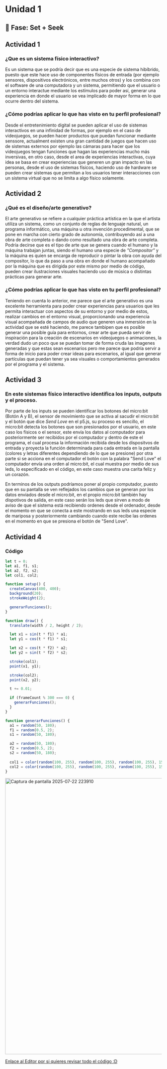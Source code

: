 # Unidad 1

## 🔎 Fase: Set + Seek

## Actividad 1
### ¿Que es un sistema físico interactivo?

Es un sistema que se podría decir que es una especie de sistema hibíbrido, puesto que este hace uso de componentes físicos de entrada (por ejemplo sensores, dispositivos electrónicos, entre muchos otros) y los combina con el software de una computadora y un sistema, permitiendo que el usuario o un entorno interactue mediante los estímulos para poder así, generar una experiencia en donde el usuario se vea implicado de mayor forma en lo que ocurre dentro del sistema.

### ¿Cómo podrías aplicar lo que has visto en tu perfil profesional?

Desde el entretenimiento digital se pueden aplicar el uso de sistemas interactivos en una infinidad de formas, por ejemplo en el caso de videojuegos, se pueden hacer productos que puedan funcionar mediante senssore, actualment existen una gran cantidad de juegos que hacen uso de sistemas externos por ejemplo las cámaras para hacer que los videojuegos tengan funciones que hagan las experiencias mucho más inversivas, en otro caso, desde el area de experiencias interactivas, cuya idea se basa en crear experiencias que generen un gran impacto en las personas, desde el uso de sistemas físicos, haciendo uso de hardware se pueden crear sistemas que permitan a los usuarios tener interacciones con un sistema virtual que no se limita a algo físico solamente.

## Actividad 2

### ¿Qué es el diseño/arte generativo?
El arte generativo se refiere a cualquier práctica artística en la que el artista utiliza un sistema, como un conjunto de reglas de lenguaje natural, un programa informático, una máquina u otra invención procedimental, que se pone en marcha con cierto grado de autonomía, contribuyendo así a una obra de arte completa o dando como resultado una obra de arte completa. Podría decirse que es el tipo de arte que se genera cuando el humano y la máquina trabajan juntas, siendo el humano una especie de _"Compositor"_ y la máquina es quien se encarga de reproducir o pintar la obra con ayuda del compositor, lo que da paso a una obra en donde el humano acompañado por la máquina que es dirigida por este mismo por medio de código, pueden crear ilustraciones visuales haciendo uso de música o distintas prácticas para generar arte.

### ¿Cómo podrías aplicar lo que has visto en tu perfil profesional?

Teniendo en cuenta lo anterior, me parece que el arte generativo es una excelente herramienta para poder crear experiencias para usuarios que les permita interactuar con aspectos de su entorno y por medio de estos, realizar cambios en el entorno visual, proporcionando una experiencia visual acompañada de campos de audio que generen una inmersión en la actividad que se esté haciendo, me parece tambipen que es posible generar una posible guía para entornos, crear arte que pueda servir de inspiración para la creación de escenarios en videojuegos o animaciones, la verdad dudo un poco que se puedan tomar de forma cruda las imagenes generadas y que estas sean escenarios pero me parece que podría servir a forma de inicio para poder crear ideas para escenarios, al igual que generar partículas que puedan tener ya sea visuales o comportamientos generados por el programa y el sistema.

## Actividad 3


### En este sistemas físico interactivo identifica los inputs, outputs y el proceso.

Por parte de los inputs se pueden identificar los botones del micro:bit (Botón A y B), el sensor de movimiento que se activa al sacudir el micro:bit y el botón que dice _Send Love_ en el p5.js, su proceso es sencillo, el micro:bit detecta los botones que son presionados por el usuario, en este caso los físicos o el sensor, este envía los datos al computador para posteriormente ser recibidos por el computador y dentro de este el programa, el cual procesa la información recibida desde los dispositvos de entrada y proyecta la función determinada para cada entrada en la pantalla (colores y letras diferentes dependiendo de lo que se presione) por otra parte si se acciona en el computador el botón con la palabra "Send Love" el computador envía una orden al micro:bit, el cual muestra por medio de sus leds, lo especificado en el código, en este caso muestra una carita feliz y un corazón.

En terminos de los outputs podríamos poner al propio computador, puesto que en su pantalla se ven reflejados los cambios que se generan por los datos enviados desde el micro:bit, en el propio micro:bit también hay dispotivos de salida, en este caso serán los leds que sirven a modo de aviso de que el sistema está recibiendo ordenes desde el ordenador, desde el momento en que se conecta a este mostrando en sus leds una especie de mariposa y posteriormente cambiando cuando este recibe las ordenes en el momento en que se presiona el botón de "Send Love".


## Actividad 4

### Código

```js
let t = 0;
let a1, f1, s1;
let a2, f2, s2;
let col1, col2;

function setup() {
  createCanvas(400, 400);
  background(20);
  strokeWeight(2);

  generarFunciones();
}

function draw() {
  translate(width / 2, height / 2);

  let x1 = sin(t * f1) * a1;
  let y1 = cos(t * f1) * s1;

  let x2 = cos(t * f2) * a2;
  let y2 = sin(t * f2) * s2;

  stroke(col1);
  point(x1, y1);

  stroke(col2);
  point(x2, y2);

  t += 0.01;

  if (frameCount % 300 === 0) {
    generarFunciones();
  }
}

function generarFunciones() {
  a1 = random(50, 180);
  f1 = random(0.5, 2);
  s1 = random(50, 180);

  a2 = random(50, 180);
  f2 = random(0.5, 2);
  s2 = random(50, 180);
  
  col1 = color(random(100, 255), random(100, 255), random(100, 255), 150);
  col2 = color(random(100, 255), random(100, 255), random(100, 255), 150);
}
```
<img width="1817" height="887" alt="Captura de pantalla 2025-07-22 223910" src="https://github.com/user-attachments/assets/b17d8ed7-8e0b-4787-b96a-741ebff853ce" />

[Enlace al Editor por si quieres revisar todo el código :D ](https://editor.p5js.org/KiwisCas/sketches/EFciMr1Fk)
